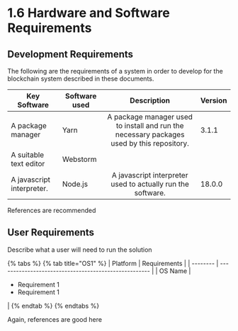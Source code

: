 # 1.6 Hardware and Software Requirements

## Development Requirements

The following are the requirements of a system in order to develop for the blockchain system described in these documents.&#x20;

| Key Software              | Software used |                                        Description                                        | Version |
| ------------------------- | ------------- | :---------------------------------------------------------------------------------------: | ------- |
| A package manager         | Yarn          | A package manager used to install and run the necessary packages used by this repository. | 3.1.1   |
| A suitable text editor    | Webstorm      |                                                                                           |         |
| A javascript interpreter. | Node.js       |                A javascript interpreter used to actually run the software.                | 18.0.0  |

References are recommended

## User Requirements

Describe what a user will need to run the solution

{% tabs %}
{% tab title="OS1" %}
| Platform | Requirements                                          |
| -------- | ----------------------------------------------------- |
| OS Name  | <ul><li>Requirement 1</li><li>Requirement 1</li></ul> |
{% endtab %}
{% endtabs %}

Again, references are good here
